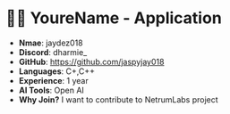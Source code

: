 
#  🧑‍💻 YoureName - Application

- **Nmae**: jaydez018  
- **Discord**: dharmie_
- **GitHub**: https://github.com/jaspyjay018
- **Languages**: C+,C++
- **Experience**: 1 year
- **AI Tools**: Open AI
- **Why Join?** I want to contribute to NetrumLabs project
